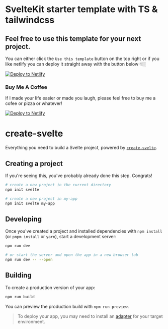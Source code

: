 # SvelteKit starter template with TS & tailwindcss

## Feel free to use this template for your next project.

You can either click the `Use this template` button on the top right or if you like netlify you can deploy it straight away with the button below 👇🏼

[![Deploy to Netlify](https://www.netlify.com/img/deploy/button.svg)](https://app.netlify.com/start/deploy?repository=https://github.com/MinasG/svelte-starter-kit-template)

### Buy Me A Coffee

If I made your life easier or made you laugh, please feel free to buy me a cofee or pizza or whatever!

[![Deploy to Netlify](https://minasg.com/images/buy-me-coffee.svg)](https://www.buymeacoffee.com/MinasG)

# create-svelte

Everything you need to build a Svelte project, powered by [`create-svelte`](https://github.com/sveltejs/kit/tree/master/packages/create-svelte).

## Creating a project

If you're seeing this, you've probably already done this step. Congrats!

```bash
# create a new project in the current directory
npm init svelte

# create a new project in my-app
npm init svelte my-app
```

## Developing

Once you've created a project and installed dependencies with `npm install` (or `pnpm install` or `yarn`), start a development server:

```bash
npm run dev

# or start the server and open the app in a new browser tab
npm run dev -- --open
```

## Building

To create a production version of your app:

```bash
npm run build
```

You can preview the production build with `npm run preview`.

> To deploy your app, you may need to install an [adapter](https://kit.svelte.dev/docs/adapters) for your target environment.
